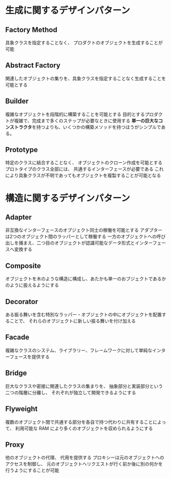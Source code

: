 # 生成に関するデザインパターン
## Factory Method
具象クラスを指定することなく、 プロダクトのオブジェクトを生成することが可能

## Abstract Factory
関連したオブジェクトの集りを、具象クラスを指定することなく生成することを可能とする

## Builder
複雑なオブジェクトを段階的に構築することを可能とする
目的とするプロダクトが複雑で、完成まで多くのステップが必要なときに使用する
**単一の巨大なコンストラクタ**を持つよりも、いくつかの構築メソッドを持つほうがシンプルである。

## Prototype
特定のクラスに結合することなく、 オブジェクトのクローン作成を可能とする
プロトタイプのクラス全部には、 共通するインターフェースが必要である
これにより具象クラスが不明であってもオブジェクトを複製することが可能となる

# 構造に関するデザインパターン
## Adapter
非互換なインターフェースのオブジェクト同士の稼働を可能とする
アダプターは2つのオブジェクト間のラッパーとして稼働する
一方のオブジェクトへの呼び出しを捕まえ、二つ目のオブジェクトが認識可能なデータ形式とインターフェースへ変換する

## Composite
オブジェクトを木のような構造に構成し、あたかも単一のおブジェクトであるかのように扱えるようにする

## Decorator
ある振る舞いを含む特別なラッパー・オブジェクトの中にオブジェクトを配置することで、 それらのオブジェクトに新しい振る舞いを付け加える

## Facade
複雑なクラスのシステム、ライブラリー、フレームワークに対して単純なインターフェースを提供する

## Bridge
巨大なクラスや密接に関連したクラスの集まりを、 抽象部分と実装部分という
二つの階層に分離し、 それぞれが独立して開発できるようにする

## Flyweight
複数のオブジェクト間で共通する部分を各自で持つ代わりに共有することによって、
利用可能な RAM により多くのオブジェクトを収められるようにする

## Proxy
他のオブジェクトの代理、 代用を提供する
プロキシーは元のオブジェクトへのアクセスを制御し、
元のオブジェクトへリクエストが行く前か後に別の何かを行うようにすることが可能